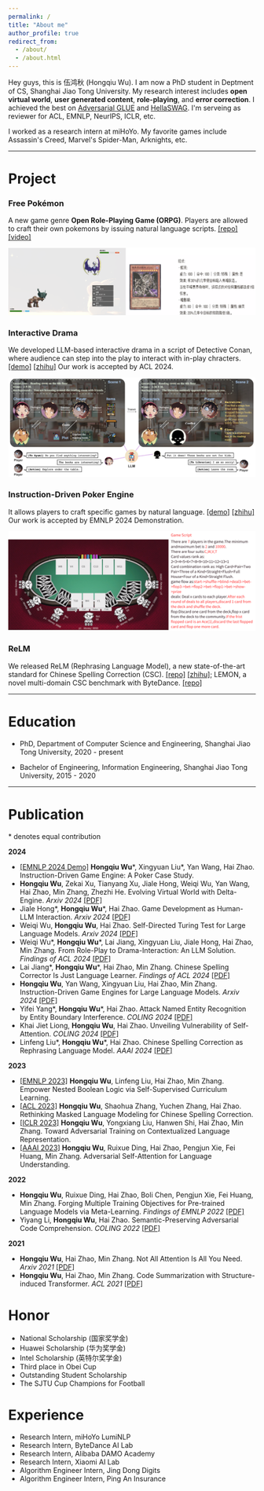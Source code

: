 ```yaml
---
permalink: /
title: "About me"
author_profile: true
redirect_from: 
  - /about/
  - /about.html
---
```


Hey guys, this is 伍鸿秋 (Hongqiu Wu). I am now a PhD student in Deptment of CS, Shanghai Jiao Tong University.
My research interest includes **open virtual world**, **user generated content**, **role-playing**, and **error correction**. I achieved the best on [Adversarial GLUE](https://adversarialglue.github.io) and [HellaSWAG](https://leaderboard.allenai.org/hellaswag/submissions/public). I'm serveing as reviewer for ACL, EMNLP, NeurIPS, ICLR, etc.

I worked as a research intern at miHoYo.
My favorite games include Assassin's Creed, Marvel's Spider-Man, Arknights, etc.

---
# Project

### Free Pokémon

A new game genre **Open Role-Playing Game (ORPG)**. Players are allowed to craft their own pokemons by issuing natural language scripts. [[repo]](https://github.com/gingasan/delta-engine/tree/main/delta-pokemon) [[video]](https://www.bilibili.com/video/BV1FtYkehEHF)

![](frpm.png)



### Interactive Drama

We developed LLM-based interactive drama in a script of Detective Conan, where audience can step into the play to interact with in-play chracters. [[demo]](https://www.bilibili.com/video/BV1sZ421x7oU/?vd_source=e0570b35759018455d30551c1e16a676) [[zhihu]](https://zhuanlan.zhihu.com/p/698845230) Our work is accepted by ACL 2024.

![](drama.png)



### Instruction-Driven Poker Engine

It allows players to craft specific games by natural language. [[demo]](https://www.bilibili.com/video/BV1dA4m1w7xr/?spm_id_from=333.999.0.0&vd_source=e0570b35759018455d30551c1e16a676) [[zhihu]](https://zhuanlan.zhihu.com/p/690984411) Our work is accepted by EMNLP 2024 Demonstration.

![](dt.jpg)



### ReLM

We released ReLM (Rephrasing Language Model), a new state-of-the-art standard for Chinese Spelling Correction (CSC). [[repo]](https://github.com/gingasan/lemon) [[zhihu]](https://zhuanlan.zhihu.com/p/666826419); LEMON, a novel multi-domain CSC benchmark with ByteDance. [[repo]](https://github.com/gingasan/lemon)

---

# Education

* PhD, Department of Computer Science and Engineering, Shanghai Jiao Tong University, 2020 - present

* Bachelor of Engineering, Information Engineering, Shanghai Jiao Tong University, 2015 - 2020

---

# Publication

\* denotes equal contribution

**2024**

* [[EMNLP 2024 Demo]](https://arxiv.org/pdf/2404.00276) **Hongqiu Wu**\*, Xingyuan Liu\*, Yan Wang, Hai Zhao. Instruction-Driven Game Engine: A Poker Case Study.
* **Hongqiu Wu**, Zekai Xu, Tianyang Xu, Jiale Hong, Weiqi Wu, Yan Wang, Hai Zhao, Min Zhang, Zhezhi He. Evolving Virtual World with Delta-Engine. *Arxiv 2024* [[PDF]](https://arxiv.org/pdf/2408.05842)
* Jiale Hong\*, **Hongqiu Wu**\*, Hai Zhao. Game Development as Human-LLM Interaction. *Arxiv 2024* [[PDF]](https://arxiv.org/pdf/2408.09386)
* Weiqi Wu, **Hongqiu Wu**, Hai Zhao. Self-Directed Turing Test for Large Language Models. *Arxiv 2024* [[PDF]](https://arxiv.org/pdf/2408.09853)
* Weiqi Wu\*, **Hongqiu Wu**\*, Lai Jiang, Xingyuan Liu, Jiale Hong, Hai Zhao, Min Zhang. From Role-Play to Drama-Interaction: An LLM Solution. *Findings of ACL 2024* [[PDF]](https://arxiv.org/pdf/2405.14231)
* Lai Jiang\*, **Hongqiu Wu**\*, Hai Zhao, Min Zhang. Chinese Spelling Corrector Is Just Language Learner. *Findings of ACL 2024* [[PDF]](https://aclanthology.org/2024.findings-acl.413.pdf)
* **Hongqiu Wu**, Yan Wang, Xingyuan Liu, Hai Zhao, Min Zhang. Instruction-Driven Game Engines for Large Language Models. *Arxiv 2024* [[PDF]](https://arxiv.org/pdf/2404.00276)
* Yifei Yang\*, **Hongqiu Wu**\*, Hai Zhao. Attack Named Entity Recognition by Entity Boundary Interference. *COLING 2024* [[PDF]](https://arxiv.org/pdf/2305.05253)
* Khai Jiet Liong, **Hongqiu Wu**, Hai Zhao. Unveiling Vulnerability of Self-Attention. *COLING 2024* [[PDF]](https://arxiv.org/pdf/2402.16470)
* Linfeng Liu\*, **Hongqiu Wu**\*, Hai Zhao. Chinese Spelling Correction as Rephrasing Language Model. *AAAI 2024* [[PDF]](https://arxiv.org/pdf/2308.08796)


**2023**

* [[EMNLP 2023]](https://aclanthology.org/2023.emnlp-main.847.pdf) **Hongqiu Wu**, Linfeng Liu, Hai Zhao, Min Zhang. Empower Nested Boolean Logic via Self-Supervised Curriculum Learning.
* [[ACL 2023]](https://aclanthology.org/2023.acl-long.600.pdf) **Hongqiu Wu**, Shaohua Zhang, Yuchen Zhang, Hai Zhao. Rethinking Masked Language Modeling for Chinese Spelling Correction. 
* [[ICLR 2023]](https://arxiv.org/pdf/2305.04557.pdf) **Hongqiu Wu**, Yongxiang Liu, Hanwen Shi, Hai Zhao, Min Zhang. Toward Adversarial Training on Contextualized Language Representation.
* [[AAAI 2023]](https://arxiv.org/pdf/2206.12608) **Hongqiu Wu**, Ruixue Ding, Hai Zhao, Pengjun Xie, Fei Huang, Min Zhang. Adversarial Self-Attention for Language Understanding.

**2022**

* **Hongqiu Wu**, Ruixue Ding, Hai Zhao, Boli Chen, Pengjun Xie, Fei Huang, Min Zhang. Forging Multiple Training Objectives for Pre-trained Language Models via Meta-Learning. *Findings of EMNLP 2022* [[PDF]](https://aclanthology.org/2022.findings-emnlp.482.pdf)
* Yiyang Li, **Hongqiu Wu**, Hai Zhao. Semantic-Preserving Adversarial Code Comprehension. *COLING 2022* [[PDF]](https://aclanthology.org/2022.coling-1.267.pdf)

**2021**

* **Hongqiu Wu**, Hai Zhao, Min Zhang. Not All Attention Is All You Need. *Arxiv 2021* [[PDF]](https://arxiv.org/pdf/2104.04692)
* **Hongqiu Wu**, Hai Zhao, Min Zhang. Code Summarization with Structure-induced Transformer. *ACL 2021* [[PDF]](https://aclanthology.org/2021.findings-acl.93.pdf)

# Honor
* National Scholarship (国家奖学金)
* Huawei Scholarship (华为奖学金)
* Intel Scholarship (英特尔奖学金)
* Third place in Obei Cup
* Outstanding Student Scholarship
* The SJTU Cup Champions for Football

# Experience
* Research Intern, miHoYo LumiNLP
* Research Intern, ByteDance AI Lab
* Research Intern, Alibaba DAMO Academy
* Research Intern, Xiaomi AI Lab
* Algorithm Engineer Intern, Jing Dong Digits
* Algorithm Engineer Intern, Ping An Insurance
